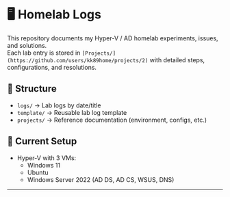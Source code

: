 # 🖥️ Homelab Logs

This repository documents my Hyper-V / AD homelab experiments, issues, and solutions.  
Each lab entry is stored in `[Projects/](https://github.com/users/kk89home/projects/2)` with detailed steps, configurations, and resolutions.  

## 📂 Structure
- `logs/` → Lab logs by date/title  
- `template/` → Reusable lab log template  
- `projects/` → Reference documentation (environment, configs, etc.)

## 🔧 Current Setup
- Hyper-V with 3 VMs:
  - Windows 11
  - Ubuntu
  - Windows Server 2022 (AD DS, AD CS, WSUS, DNS)

---
